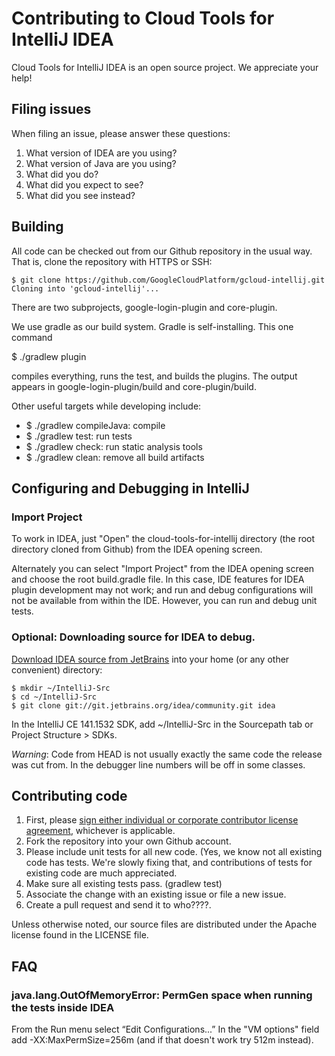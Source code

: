 # Contributing to Cloud Tools for IntelliJ IDEA

Cloud Tools for IntelliJ IDEA is an open source project.
We appreciate your help!


## Filing issues

When filing an issue, please answer these questions:

1. What version of IDEA are you using?
2. What version of Java are you using?
3. What did you do?
4. What did you expect to see?
5. What did you see instead?


## Building

All code can be checked out from our Github repository in the usual way.
That is, clone the repository with HTTPS or SSH:


```
$ git clone https://github.com/GoogleCloudPlatform/gcloud-intellij.git
Cloning into 'gcloud-intellij'...
```

There are two subprojects, google-login-plugin and core-plugin.

We use gradle as our build system. Gradle is self-installing. This one command

$ ./gradlew plugin

compiles everything, runs the test, and builds the plugins. The output appears in google-login-plugin/build and core-plugin/build.

Other useful targets while developing include:

* $ ./gradlew compileJava: compile
* $ ./gradlew test: run tests
* $ ./gradlew check: run static analysis tools
* $ ./gradlew clean: remove all build artifacts


## Configuring and Debugging in IntelliJ

### Import Project 

To work in IDEA, just "Open" the cloud-tools-for-intellij directory 
(the root directory cloned from Github) from the IDEA opening screen.

Alternately you can select "Import  Project" from the IDEA opening screen and 
choose the root build.gradle file. In this case, IDE features for IDEA plugin
development may not work; and run and debug configurations will not
be available from within the IDE. However, you can run and debug unit tests.


### Optional:  Downloading source for IDEA to debug.

[Download IDEA source from JetBrains](http://www.jetbrains.org/intellij/sdk/docs/basics/checkout_and_build_community.html) 
into your home (or any other convenient) directory:

```
$ mkdir ~/IntelliJ-Src
$ cd ~/IntelliJ-Src
$ git clone git://git.jetbrains.org/idea/community.git idea
```

In the IntelliJ CE 141.1532 SDK, add ~/IntelliJ-Src in the Sourcepath tab or Project Structure > SDKs.

*Warning*: Code from HEAD is not usually exactly the same code the release was cut from. In the debugger line numbers will be off in some classes.


## Contributing code

1. First, please [sign either individual or corporate contributor license agreement](https://cla.developers.google.com/), whichever is applicable.
2. Fork the repository into your own Github account.
3. Please include unit tests for all new code. (Yes, we know not all 
   existing code has tests. We're slowly fixing that, and contributions of tests
   for existing code are much appreciated.
4. Make sure all existing tests pass. (gradlew test)
5. Associate the change with an existing issue or file a new issue. 
6. Create a pull request and send it to who????. 


Unless otherwise noted, our source files are distributed under
the Apache license found in the LICENSE file.

## FAQ

### java.lang.OutOfMemoryError: PermGen space when running the tests inside IDEA

From the Run menu select “Edit Configurations...” In the "VM options" field add -XX:MaxPermSize=256m (and if that doesn't work try 512m instead).


